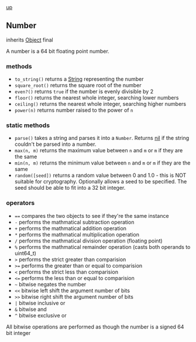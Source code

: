 [up](index.md)

## Number
inherits [Object](object.md)
final

A number is a 64 bit floating point number.

### methods
- `to_string()` returns a [String](string.md) representing the number
- `square_root()` returns the square root of the number
- `even?()` returns `true` if the number is evenly divisible by 2 
- `floor()` returns the nearest whole integer, searching lower numbers
- `ceiling()` returns the nearest whole integer, searching higher numbers
- `power(n)` returns number raised to the power of `n`

### static methods
- `parse()` takes a string and parses it into a `Number`.  Returns [nil](nil.md) if the string couldn't be parsed into a number.
- `max(n, m)` returns the maximum value between `n` and `m` or `m` if they are the same
- `min(n, m)` returns the minimum value between `n` and `m` or `m` if they are the same
- `random([seed])` returns a random value between 0 and 1.0 - this is NOT suitable for cryptography. Optionally
allows a seed to be specified. The seed should be able to fit into a 32 bit integer.

### operators
- `==` compares the two objects to see if they're the same instance
- `-`  performs the mathmatical subtraction operation
- `+`  performs the mathmatical addition operation
- `*`  performs the mathmatical multiplication operation
- `/`  performs the mathmatical division operation (floating point)
- `%`  performs the mathmatical remainder operation (casts both operands to uint64_t)
- `>`  performs the strict greater than comparision
- `>=` performs the greater than or equal to comparision
- `<`  performs the strict less than comparision
- `<=` performs the less than or equal to comparision
- `~` bitwise negates the number
- `<<` bitwise left shift the argument number of bits
- `>>` bitwise right shift the argument number of bits
- `|` bitwise inclusive or
- `&` bitwise and
- `^` bitwise exclusive or

All bitwise operations are performed as though the number is a signed 64 bit integer